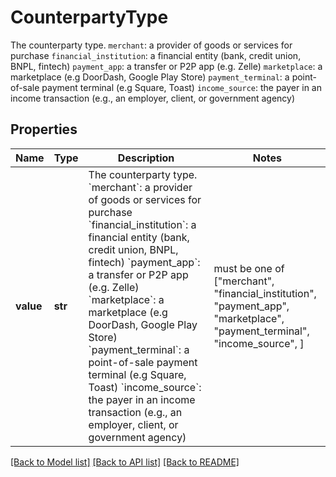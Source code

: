 # CounterpartyType

The counterparty type.  `merchant`: a provider of goods or services for purchase `financial_institution`: a financial entity (bank, credit union, BNPL, fintech) `payment_app`: a transfer or P2P app (e.g. Zelle) `marketplace`: a marketplace (e.g DoorDash, Google Play Store) `payment_terminal`: a point-of-sale payment terminal (e.g Square, Toast) `income_source`: the payer in an income transaction (e.g., an employer, client, or government agency)

## Properties
Name | Type | Description | Notes
------------ | ------------- | ------------- | -------------
**value** | **str** | The counterparty type.  &#x60;merchant&#x60;: a provider of goods or services for purchase &#x60;financial_institution&#x60;: a financial entity (bank, credit union, BNPL, fintech) &#x60;payment_app&#x60;: a transfer or P2P app (e.g. Zelle) &#x60;marketplace&#x60;: a marketplace (e.g DoorDash, Google Play Store) &#x60;payment_terminal&#x60;: a point-of-sale payment terminal (e.g Square, Toast) &#x60;income_source&#x60;: the payer in an income transaction (e.g., an employer, client, or government agency) |  must be one of ["merchant", "financial_institution", "payment_app", "marketplace", "payment_terminal", "income_source", ]

[[Back to Model list]](../README.md#documentation-for-models) [[Back to API list]](../README.md#documentation-for-api-endpoints) [[Back to README]](../README.md)



